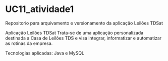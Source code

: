 # UC11_atividade1
Repositorio para arquivamento e versionamento da aplicação Leilões TDSat

Aplicação Leilões TDSat
Trata-se de uma aplicação personalizada destinada a Casa de Leilões TDS e visa integrar, informatizar e automatizar as rotinas da empresa. 

Tecnologias aplicadas: 
Java e MySQL 

